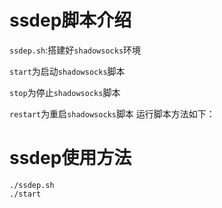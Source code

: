 # ssdep脚本介绍
`ssdep.sh`:搭建好`shadowsocks`环境

`start`为启动`shadowsocks`脚本

`stop`为停止`shadowsocks`脚本

`restart`为重启`shadowsocks`脚本
运行脚本方法如下：
# ssdep使用方法
```
./ssdep.sh
./start
```

